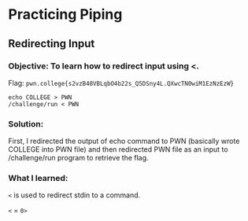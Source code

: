 # Practicing Piping
## Redirecting Input

### Objective: To learn how to redirect input using <.

Flag: `pwn.college{s2vzB48VBLqbO4b22s_Q5DSny4L.QXwcTN0wiM1EzNzEzW}`

```
echo COLLEGE > PWN
/challenge/run < PWN
```

### Solution:

First, I redirected the output of echo command to PWN (basically wrote COLLEGE into PWN file) and then redirected PWN file as an input to /challenge/run program to retrieve the flag.

### What I learned:

`<` is used to redirect stdin to a command.

`<` = `0>`
